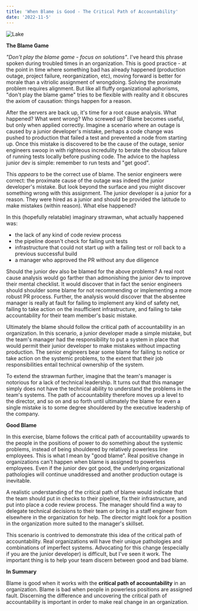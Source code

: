 ```yaml
---
title: 'When Blame is Good - The Critical Path of Accountability'
date: '2022-11-5'
---
```


![Lake](/images/IMG_4976.png "Sailing at the Lake")


**The Blame Game**

*"Don't play the blame game - focus on solutions"*. I've heard this phrase spoken during troubled times in an organization. This is good practice - at the point in time where something bad has already happened (production outage, project failure, reorganization, etc), moving forward is better for morale than a vitriolic assignment of wrongdoing. Solving the proximate problem requires alignment. But like all fluffy organizational aphorisms, "don't play the blame game" tries to be flexible with reality and it obscures the axiom of causation: things happen for a reason.

After the servers are back up, it's time for a root cause analysis. What happened? What went wrong? Who screwed up? Blame becomes useful, but only when applied correctly. Imagine a scenario where an outage is caused by a junior developer's mistake, perhaps a code change was pushed to production that failed a test and prevented a node from starting up. Once this mistake is discovered to be the cause of the outage, senior engineers swoop in with righteous incredulity to berate the obvious failure of running tests locally before pushing code. The advice to the hapless junior dev is simple: remember to run tests and "get good". 

This *appears* to be the correct use of blame. The senior engineers were correct: the proximate cause of the outage was indeed the junior developer's mistake. But look beyond the surface and you might discover something wrong with this assignment. The junior developer is a junior for a reason. They were hired as a junior and should be provided the latitude to make mistakes (within reason). What else happened?

In this (hopefully relatable) imaginary strawman, what actually happened was:
- the lack of any kind of code review process 
- the pipeline doesn't check for failing unit tests
- infrastructure that could not start up with a failing test or roll back to a previous successful build
- a manager who approved the PR without any due diligence

Should the junior dev also be blamed for the above problems? A real root cause analysis would go farther than admonishing the junior dev to improve their mental checklist. It would discover that in fact the senior engineers should shoulder some blame for not recommending or implementing a more robust PR process. Further, the analysis would discover that the absentee manager is really at fault for failing to implement any kind of safety net, failing to take action on the insufficient infrastructure, and failing to take accountability for their team member's basic mistake.

Ultimately the blame should follow the critical path of accountability in an organization. In this scenario, a junior developer made a simple mistake, but the team's manager had the responsibility to put a system in place that would permit their junior developer to make mistakes without impacting production. The senior engineers bear some blame for failing to notice or take action on the systemic problems, to the extent that their job responsibilities entail technical ownership of the system.

To extend the strawman further, imagine that the team's manager is notorious for a lack of technical leadership. It turns out that this manager simply does not have the technical ability to understand the problems in the team's systems. The path of accountability therefore moves up a level to the director, and so on and so forth until ultimately the blame for even a single mistake is to some degree shouldered by the executive leadership of the company.

**Good Blame**

In this exercise, blame follows the critical path of accountability upwards to the people in the positions of power to do something about the systemic problems, instead of being shouldered by relatively powerless line employees. This is what I mean by "good blame". Real positive change in organizations can't happen when blame is assigned to powerless employees. Even if the junior dev got good, the underlying organizational pathologies will continue unaddressed and another production outage is inevitable.

A realistic understanding of the critical path of blame would indicate that the team should put in checks to their pipeline, fix their infrastructure, and put into place a code review process. The manager should find a way to delegate technical decisions to their team or bring in a staff engineer from elsewhere in the organization for help. The director might look for a position in the organization more suited to the manager's skillset. 

This scenario is contrived to demonstrate this idea of the critical path of accountability. Real organizations will have their unique pathologies and combinations of imperfect systems. Advocating for this change (especially if you are the junior developer) is difficult, but I've seen it work. The important thing is to help your team discern between good and bad blame.

**In Summary**

Blame is good when it works with the **critical path of accountability** in an organization. Blame is bad when people in powerless positions are assigned fault. Discerning the difference and uncovering the critical path of accountability is important in order to make real change in an organization.